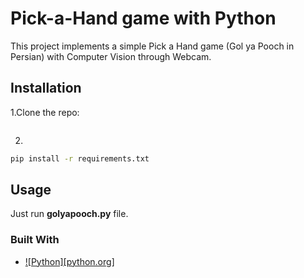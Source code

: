 # Pick-a-Hand game with Python

This project implements a simple Pick a Hand game (Gol ya Pooch in Persian) with Computer Vision through Webcam.

## Installation

1.Clone the repo:
```bash
```
2.
```bash
pip install -r requirements.txt
```

## Usage

Just run **golyapooch.py** file.

### Built With
* [![Python][python.org]](https://www.python.org/)

